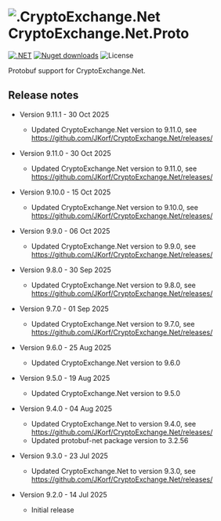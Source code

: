 # ![.CryptoExchange.Net](https://github.com/JKorf/CryptoExchange.Net/blob/ffcb7db8ff597c2f14982d68464015a748815580/CryptoExchange.Net/Icon/icon.png) CryptoExchange.Net.Proto  

[![.NET](https://img.shields.io/github/actions/workflow/status/JKorf/CryptoExchange.Net/dotnet.yml?style=for-the-badge)](https://github.com/JKorf/CryptoExchange.Net/actions/workflows/dotnet.yml) [![Nuget downloads](https://img.shields.io/nuget/dt/CryptoExchange.Net.Protobuf.svg?style=for-the-badge)](https://www.nuget.org/packages/CryptoExchange.Net.Protobuf) ![License](https://img.shields.io/github/license/JKorf/CryptoExchange.Net?style=for-the-badge)

Protobuf support for CryptoExchange.Net.

## Release notes
* Version 9.11.1 - 30 Oct 2025
    * Updated CryptoExchange.Net version to 9.11.0, see https://github.com/JKorf/CryptoExchange.Net/releases/

* Version 9.11.0 - 30 Oct 2025
    * Updated CryptoExchange.Net version to 9.11.0, see https://github.com/JKorf/CryptoExchange.Net/releases/

* Version 9.10.0 - 15 Oct 2025
    * Updated CryptoExchange.Net version to 9.10.0, see https://github.com/JKorf/CryptoExchange.Net/releases/

* Version 9.9.0 - 06 Oct 2025
    * Updated CryptoExchange.Net version to 9.9.0, see https://github.com/JKorf/CryptoExchange.Net/releases/

* Version 9.8.0 - 30 Sep 2025
    * Updated CryptoExchange.Net version to 9.8.0, see https://github.com/JKorf/CryptoExchange.Net/releases/

* Version 9.7.0 - 01 Sep 2025
    * Updated CryptoExchange.Net version to 9.7.0, see https://github.com/JKorf/CryptoExchange.Net/releases/

* Version 9.6.0 - 25 Aug 2025
    * Updated CryptoExchange.Net version to 9.6.0

* Version 9.5.0 - 19 Aug 2025
    * Updated CryptoExchange.Net version to 9.5.0

* Version 9.4.0 - 04 Aug 2025
    * Updated CryptoExchange.Net to version 9.4.0, see https://github.com/JKorf/CryptoExchange.Net/releases/
    * Updated protobuf-net package version to 3.2.56

* Version 9.3.0 - 23 Jul 2025
    * Updated CryptoExchange.Net to version 9.3.0, see https://github.com/JKorf/CryptoExchange.Net/releases/

* Version 9.2.0 - 14 Jul 2025
    * Initial release
